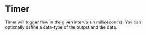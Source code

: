 # Timer

Timer will trigger flow in the given interval (in milliseconds). You can optionally define a data-type of the output and the data.